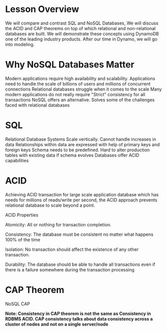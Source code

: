 
# Lesson Overview

We will compare and contrast SQL and NoSQL Databases,
We will discuss the ACID and CAP theorems on top of which relational and non-relational databases are built.
We will demonstrate these concepts using DynamoDB one of the leading industry products.
After our time in Dynamo, we will go into modeling.

# Why NoSQL Databases Matter

Modern applications require high availability and scalability. Applications need to handle the scale of billions of users and millions of concurrent connections
Relational databases struggle when it comes to the scale
Many modern applications do not really require "Strict" consistency for all transactions
NoSQL offers an alternative. Solves some of the challenges faced with relational databases

# SQL

Relational Database Systems Scale vertically. Cannot handle increases in data
Relationships within data are expressed with help of primary keys and foreign keys
Schema needs to be predefined. Hard to alter production tables with existing data if schema evolves
Databases offer ACID capabilities

# ACID

Achieving ACID transaction for large scale application database which has needs for millions of reads/write per second, the ACID approach prevents relational database to scale beyond a point.

ACID Properties

Atomicity: All or nothing for transaction completion.

Consistency: The database must be consistent no matter what happens 100% of the time

Isolation: No transaction should affect the existence of any other transaction.

Durability: The database should be able to handle all transactions even if there is a failure somewhere during the transaction processing

# CAP Theorem

NoSQL CAP

**Note: Consistency in CAP theorem is not the same as Consistency in RDBMS ACID. CAP consistency talks about data consistency across a cluster of nodes and not on a single server/node**







